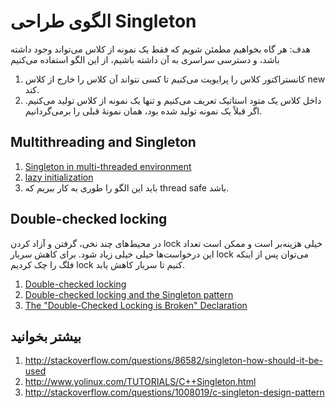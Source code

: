 # الگوی طراحی Singleton
هدف: هر گاه بخواهیم مطمئن شویم که فقط یک نمونه از کلاس می‌تواند وجود داشته باشد، و دسترسی سراسری به آن داشته باشیم، از این الگو استفاده می‌کنیم

1. کانستراکتور کلاس را پرایویت می‌کنیم تا کسی نتواند آن کلاس را خارج از کلاس new کند.
2. داخل کلاس یک متود استاتیک تعریف می‌کنیم و تنها یک نمونه از کلاس تولید می‌کنیم. اگر قبلاً یک نمونه تولید شده بود، همان نمونهٔ قبلی را برمی‌گردانیم.

## Multithreading and Singleton
1. [Singleton in multi-threaded environment](http://taskinoor.wordpress.com/2011/04/18/singleton_multithreaded/)
2. [lazy initialization](http://en.wikipedia.org/wiki/Lazy_initialization)
3. باید این الگو را طوری به کار ببریم که thread safe باشد.

## Double-checked locking
در محیط‌های چند نخی، گرفتن و آزاد کردن lock خیلی هزینه‌بر است و ممکن است تعداد این درخواست‌ها خیلی خیلی زیاد شود. برای کاهش سربار lock می‌توان پس از اینکه فلگ را چک کردیم lock کنیم تا سربار کاهش یابد.
1. [Double-checked locking](http://en.wikipedia.org/wiki/Double-checked_locking)
2. [Double-checked locking and the Singleton pattern](http://www.ibm.com/developerworks/java/library/j-dcl/index.html)
3. [The "Double-Checked Locking is Broken" Declaration](http://www.cs.umd.edu/~pugh/java/memoryModel/DoubleCheckedLocking.html)

## بیشتر بخوانید
1. http://stackoverflow.com/questions/86582/singleton-how-should-it-be-used
2. http://www.yolinux.com/TUTORIALS/C++Singleton.html
3. http://stackoverflow.com/questions/1008019/c-singleton-design-pattern
